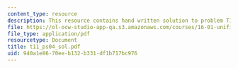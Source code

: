 ```yaml
---
content_type: resource
description: This resource contains hand written solution to problem T11.
file: https://ol-ocw-studio-app-qa.s3.amazonaws.com/courses/16-01-unified-engineering-i-ii-iii-iv-fall-2005-spring-2006/940a1e8670eeb132b331df1b717bc976_t11_ps04_sol.pdf
file_type: application/pdf
resourcetype: Document
title: t11_ps04_sol.pdf
uid: 940a1e86-70ee-b132-b331-df1b717bc976
---
```

